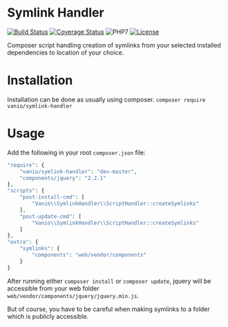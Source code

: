 # Symlink Handler

[![Build Status](https://travis-ci.org/vaniocz/symlink-handler.svg?branch=master)](https://travis-ci.org/vaniocz/symlink-handler) [![Coverage Status](https://coveralls.io/repos/github/vaniocz/symlink-handler/badge.svg?branch=master)](https://coveralls.io/github/vaniocz/symlink-handler?branch=master) ![PHP7](https://img.shields.io/badge/php-7-6B7EB9.svg) [![License](https://poser.pugx.org/vanio/symlink-handler/license)](https://packagist.org/packages/vanio/symlink-handler)

Composer script handling creation of symlinks from your selected installed dependencies to location of your choice. 

# Installation
Installation can be done as usually using composer.
`composer require vanio/symlink-handler`

# Usage
Add the following in your root `composer.json` file:

```php
"require": {
    "vanio/symlink-handler": "dev-master",
    "components/jquery": "2.2.1"
},
"scripts": {
    "post-install-cmd": [
        "Vanio\\SymlinkHandler\\ScriptHandler::createSymlinks"
    ],
    "post-update-cmd": [
        "Vanio\\SymlinkHandler\\ScriptHandler::createSymlinks"
    ]
},
"extra": {
    "symlinks": {
        "components": "web/vendor/components"
    }
}
```

After running either `composer install` or `composer update`, jquery will be accessible from your web folder `web/vendor/components/jquery/jquery.min.js`.

But of course, you have to be careful when making symlinks to a folder which is publicly accessible.
